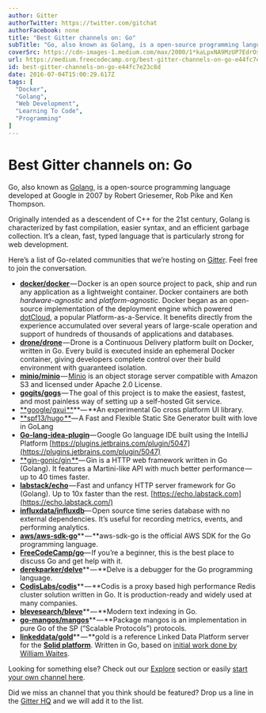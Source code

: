 ```yaml
---
author: Gitter
authorTwitter: https://twitter.com/gitchat
authorFacebook: none
title: "Best Gitter channels on: Go"
subTitle: "Go, also known as Golang, is a open-source programming language developed at Google in 2007 by Robert Griesemer, Rob Pike and Ken Thompso..."
coverSrc: https://cdn-images-1.medium.com/max/2000/1*kaLpxNA9MzUP7EdrOspr-w.png
url: https://medium.freecodecamp.org/best-gitter-channels-on-go-e44fc7e23c8d
id: best-gitter-channels-on-go-e44fc7e23c8d
date: 2016-07-04T15:00:29.617Z
tags: [
  "Docker",
  "Golang",
  "Web Development",
  "Learning To Code",
  "Programming"
]
---
```

# Best Gitter channels on: Go

Go, also known as [Golang](https://golang.org/), is a open-source programming language developed at Google in 2007 by Robert Griesemer, Rob Pike and Ken Thompson.

Originally intended as a descendent of C++ for the 21st century, Golang is characterized by fast compilation, easier syntax, and an efficient garbage collection. It’s a clean, fast, typed language that is particularly strong for web development.

Here’s a list of Go-related communities that we’re hosting on [Gitter](http://gitter.im). Feel free to join the conversation.

*   [**docker/docker** ](https://gitter.im/docker/docker?utm_source=blog&utm_medium=content&utm_campaign=go)— Docker is an open source project to pack, ship and run any application as a lightweight container. Docker containers are both _hardware-agnostic_ and _platform-agnostic_. Docker began as an open-source implementation of the deployment engine which powered [dotCloud](http://web.archive.org/web/20130530031104/https://www.dotcloud.com/), a popular Platform-as-a-Service. It benefits directly from the experience accumulated over several years of large-scale operation and support of hundreds of thousands of applications and databases.
*   [**drone/drone**](https://gitter.im/drone/drone?utm_source=blog&utm_medium=content&utm_campaign=go) — Drone is a Continuous Delivery platform built on Docker, written in Go. Every build is executed inside an ephemeral Docker container, giving developers complete control over their build environment with guaranteed isolation.
*   [**minio/minio**](https://gitter.im/minio/minio) — [Minio](https://minio.io) is an object storage server compatible with Amazon S3 and licensed under Apache 2.0 License.
*   [**gogits/gogs**](https://gitter.im/gogits/gogs?utm_source=blog&utm_medium=content&utm_campaign=go) — The goal of this project is to make the easiest, fastest, and most painless way of setting up a self-hosted Git service.
*   [**google/gxui **](https://gitter.im/google/gxui?utm_source=blog&utm_medium=content&utm_campaign=go)**— **An experimental Go cross platform UI library.
*   [**spf13/hugo **](https://gitter.im/spf13/hugo?utm_source=blog&utm_medium=content&utm_campaign=go)— A Fast and Flexible Static Site Generator built with love in GoLang
*   [**Go-lang-idea-plugin**](https://gitter.im/go-lang-plugin-org/go-lang-idea-plugin?utm_source=blog&utm_medium=content&utm_campaign=go)— Google Go language IDE built using the IntelliJ Platform [https://plugins.jetbrains.com/plugin/5047](https://plugins.jetbrains.com/plugin/5047)
*   [**gin-gonic/gin **](https://gitter.im/gin-gonic/gin?utm_source=blog&utm_medium=content&utm_campaign=go)— Gin is a HTTP web framework written in Go (Golang). It features a Martini-like API with much better performance — up to 40 times faster.
*   [**labstack/echo**](https://gitter.im/labstack/echo?utm_source=blog&utm_medium=content&utm_campaign=go) — Fast and unfancy HTTP server framework for Go (Golang). Up to 10x faster than the rest. [https://echo.labstack.com](https://echo.labstack.com/)
*   [**influxdata/influxdb**](https://gitter.im/influxdata/influxdb?utm_source=blog&utm_medium=content&utm_campaign=go)— Open source time series database with no external dependencies. It’s useful for recording metrics, events, and performing analytics.
*   [**aws/aws-sdk-go**](https://gitter.im/aws/aws-sdk-go?utm_source=blog&utm_medium=content&utm_campaign=go)** — **aws-sdk-go is the official AWS SDK for the Go programming language.
*   [**FreeCodeCamp/go**](https://gitter.im/FreeCodeCamp/go?utm_source=blog&utm_medium=content&utm_campaign=go)— If you’re a beginner, this is the best place to discuss Go and get help with it.
*   [**derekparker/delve**](https://gitter.im/derekparker/delve)** — **Delve is a debugger for the Go programming language.
*   [**CodisLabs/codis**](https://gitter.im/CodisLabs/codis)** — **Codis is a proxy based high performance Redis cluster solution written in Go. It is production-ready and widely used at many companies.
*   [**blevesearch/bleve**](https://gitter.im/blevesearch/bleve)** — **Modern text indexing in Go.
*   [**go-mangos/mangos**](https://gitter.im/go-mangos/mangos)** — **Package mangos is an implementation in pure Go of the SP (“Scalable Protocols”) protocols.
*   [**linkeddata/gold**](https://gitter.im/linkeddata/gold)** — **gold is a reference Linked Data Platform server for the [**Solid platform**](https://github.com/solid/solid-spec). Written in Go, based on [initial work done by William Waites](https://bitbucket.org/ww/gold).

Looking for something else? Check out our [Explore](https://gitter.im/explore/tags/javascript,php,ruby) section or easily [start your own channel here](https://gitter.im/home#createroom).

Did we miss an channel that you think should be featured? Drop us a line in the [Gitter HQ](https://gitter.im/gitterHQ/gitter) and we will add it to the list.








